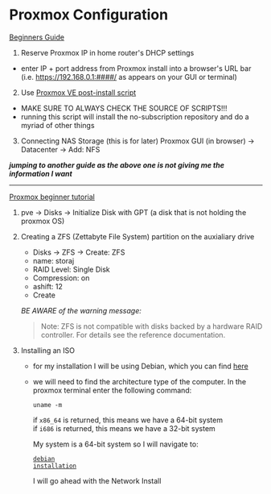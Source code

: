 # Proxmox Configuration

[Beginners Guide](https://www.youtube.com/watch?v=lFzWDJcRsqo&t=186s)

1. Reserve Proxmox IP in home router's DHCP settings
- enter IP + port address from Proxmox install into a browser's URL bar (i.e. https://192.168.0.1:####/ as appears on your GUI or terminal)
2. Use [Proxmox VE post-install script](https://community-scripts.github.io/ProxmoxVE/scripts?id=post-pve-install)
- MAKE SURE TO ALWAYS CHECK THE SOURCE OF SCRIPTS!!!
- running this script will install the no-subscription repository and do a myriad of other things
3. Connecting NAS Storage (this is for later)
Proxmox GUI (in browser) &rarr; Datacenter &rarr; Add: NFS

***jumping to another guide as the above one is not giving me the information I want***

-----------------

[Proxmox beginner tutorial](https://www.youtube.com/watch?v=d1UDj6eFXpQ)

1. pve &rarr; Disks &rarr; Initialize Disk with GPT (a disk that is not holding the proxmox OS)
2. Creating a ZFS (Zettabyte File System) partition on the auxialiary drive
   - Disks &rarr; ZFS &rarr; Create: ZFS
   - name: storaj
   - RAID Level: Single Disk
   - Compression: on
   - ashift: 12
   - Create 
     
   *BE AWARE of the warning message:* 
     >Note: ZFS is not compatible with disks backed by a hardware RAID controller. For details see the reference documentation.
3. Installing an ISO
   - for my installation I will be using Debian, which you can find [here](https://www.debian.org/releases/)
   - we will need to find the architecture type of the computer. In the proxmox terminal enter the following command:
     
     <code>uname -m</code>
     
     if <code>x86_64</code> is returned, this means we have a 64-bit system \
     if <code>i686</code> is returned, this means we have a 32-bit system

     My system is a 64-bit system so I will navigate to:

     <code>[debian installation](https://www.debian.org/CD/)</code>

     I will go ahead with the Network Install
     

